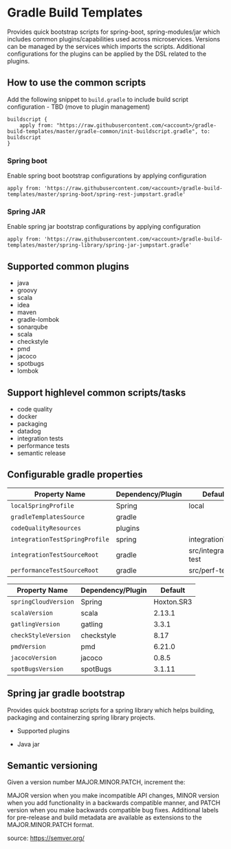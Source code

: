 # Gradle Build Templates

Provides quick bootstrap scripts for spring-boot, spring-modules/jar which includes common plugins/capabilities used across microservices.
Versions can be managed by the services which imports the scripts. Additional configurations for the plugins can be applied by the DSL related to the plugins.

## How to use the common scripts

Add the following snippet to `build.gradle` to include build script configuration - TBD (move to plugin management)
```
buildscript { 
	apply from: "https://raw.githubusercontent.com/<account>/gradle-build-templates/master/gradle-common/init-buildscript.gradle", to: buildscript
}
```

### Spring boot
Enable spring boot bootstrap configurations by applying configuration
```
apply from: 'https://raw.githubusercontent.com/<account>/gradle-build-templates/master/spring-boot/spring-rest-jumpstart.gradle'
```

### Spring JAR
Enable spring jar bootstrap configurations by applying configuration
```
apply from: 'https://raw.githubusercontent.com/<account>/gradle-build-templates/master/spring-library/spring-jar-jumpstart.gradle'
```

## Supported common plugins

- java
- groovy
- scala
- idea
- maven
- gradle-lombok
- sonarqube
- scala
- checkstyle
- pmd
- jacoco
- spotbugs
- lombok

## Support highlevel common scripts/tasks

- code quality
- docker
- packaging
- datadog
- integration tests
- performance tests
- semantic release

## Configurable gradle properties

| Property Name                         | Dependency/Plugin     | Default                   |
|---------------------------------------|-----------------------|---------------------------|
| `localSpringProfile`                  | Spring                | local                     |
| `gradleTemplatesSource`               | gradle                |                           |
| `codeQualityResources`                | plugins               |                           |
| `integrationTestSpringProfile`        | spring                | integrationTest           |
| `integrationTestSourceRoot`           | gradle                | src/integration-test      |
| `performanceTestSourceRoot`           | gradle                | src/perf-test             |

| Property Name                         | Dependency/Plugin     | Default                   |
|---------------------------------------|-----------------------|---------------------------|
| `springCloudVersion`                  | Spring                | Hoxton.SR3	            |
| `scalaVersion`                        | scala                 | 2.13.1                    |
| `gatlingVersion`                      | gatling               | 3.3.1                     |
| `checkStyleVersion`                   | checkstyle            | 8.17                      |
| `pmdVersion`                          | pmd                   | 6.21.0                    |
| `jacocoVersion`                       | jacoco                | 0.8.5                     |
| `spotBugsVersion`                     | spotBugs              | 3.1.11                    |

## Spring jar gradle bootstrap

Provides quick bootstrap scripts for a spring library which helps building, packaging and containerzing spring library projects.

* Supported plugins

- Java jar

## Semantic versioning

Given a version number MAJOR.MINOR.PATCH, increment the:

MAJOR version when you make incompatible API changes,
MINOR version when you add functionality in a backwards compatible manner, and
PATCH version when you make backwards compatible bug fixes.
Additional labels for pre-release and build metadata are available as extensions to the MAJOR.MINOR.PATCH format.

source: https://semver.org/
